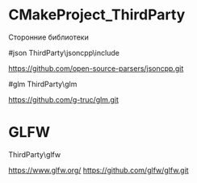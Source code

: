 # CMakeProject_ThirdParty
Сторонние библиотеки

#json
ThirdParty\jsoncpp\include

https://github.com/open-source-parsers/jsoncpp.git

#glm
ThirdParty\glm

https://github.com/g-truc/glm.git

# GLFW
ThirdParty\glfw

https://www.glfw.org/
https://github.com/glfw/glfw.git
